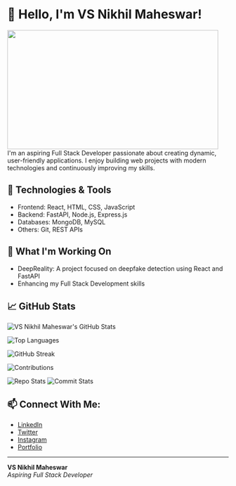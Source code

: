 # 👋 Hello, I'm VS Nikhil Maheswar!
<img src="https://giphy.com/embed/Ah3zHH7hvsSB2" width="480" height="271" style="" frameBorder="0" class="giphy-embed" allowFullScreen></img>
I'm an aspiring Full Stack Developer passionate about creating dynamic, user-friendly applications. I enjoy building web projects with modern technologies and continuously improving my skills.

## 🚀 Technologies & Tools
- Frontend: React, HTML, CSS, JavaScript
- Backend: FastAPI, Node.js, Express.js
- Databases: MongoDB, MySQL
- Others: Git, REST APIs

## 🌱 What I'm Working On
- DeepReality: A project focused on deepfake detection using React and FastAPI
- Enhancing my Full Stack Development skills

## 📈 GitHub Stats
![VS Nikhil Maheswar's GitHub Stats](https://github-readme-stats.vercel.app/api?username=Vsnikhilmaheswar&show_icons=true&theme=radical)

![Top Languages](https://github-readme-stats.vercel.app/api/top-langs/?username=Vsnikhilmaheswar&layout=compact&theme=radical)

![GitHub Streak](https://github-readme-streak-stats.herokuapp.com/?user=Vsnikhilmaheswar&theme=radical)

![Contributions](https://github-profile-summary-cards.vercel.app/api/cards/profile-details?username=Vsnikhilmaheswar&theme=radical)

![Repo Stats](https://github-profile-summary-cards.vercel.app/api/cards/repos-per-language?username=Vsnikhilmaheswar&theme=radical)
![Commit Stats](https://github-profile-summary-cards.vercel.app/api/cards/most-commit-language?username=Vsnikhilmaheswar&theme=radical)

## 📫 Connect With Me:
- [LinkedIn](https://www.linkedin.com/in/vsnikhilmaheswar/)
- [Twitter](https://twitter.com/nikhil-maheswar)
- [Instagram](https://www.instagram.com/vs.nikhil)
- [Portfolio]()

---

**VS Nikhil Maheswar**  
_Aspiring Full Stack Developer_
